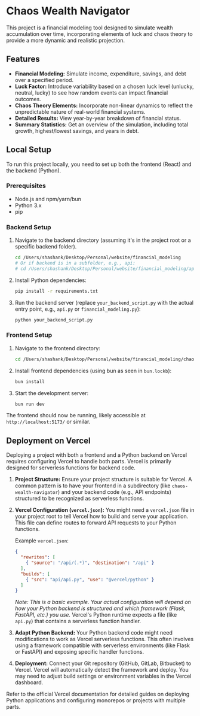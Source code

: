 # Chaos Wealth Navigator

This project is a financial modeling tool designed to simulate wealth accumulation over time, incorporating elements of luck and chaos theory to provide a more dynamic and realistic projection.

## Features

- **Financial Modeling:** Simulate income, expenditure, savings, and debt over a specified period.
- **Luck Factor:** Introduce variability based on a chosen luck level (unlucky, neutral, lucky) to see how random events can impact financial outcomes.
- **Chaos Theory Elements:** Incorporate non-linear dynamics to reflect the unpredictable nature of real-world financial systems.
- **Detailed Results:** View year-by-year breakdown of financial status.
- **Summary Statistics:** Get an overview of the simulation, including total growth, highest/lowest savings, and years in debt.

## Local Setup

To run this project locally, you need to set up both the frontend (React) and the backend (Python).

### Prerequisites

- Node.js and npm/yarn/bun
- Python 3.x
- pip

### Backend Setup

1. Navigate to the backend directory (assuming it's in the project root or a specific backend folder).
   ```bash
   cd /Users/shashank/Desktop/Personal/website/financial_modeling
   # Or if backend is in a subfolder, e.g., api:
   # cd /Users/shashank/Desktop/Personal/website/financial_modeling/api
   ```
2. Install Python dependencies:
   ```bash
   pip install -r requirements.txt
   ```
3. Run the backend server (replace `your_backend_script.py` with the actual entry point, e.g., `api.py` or `financial_modeling.py`):
   ```bash
   python your_backend_script.py
   ```

### Frontend Setup

1. Navigate to the frontend directory:
   ```bash
   cd /Users/shashank/Desktop/Personal/website/financial_modeling/chaos-wealth-navigator
   ```
2. Install frontend dependencies (using bun as seen in `bun.lockb`):
   ```bash
   bun install
   ```
3. Start the development server:
   ```bash
   bun run dev
   ```

The frontend should now be running, likely accessible at `http://localhost:5173/` or similar.

## Deployment on Vercel

Deploying a project with both a frontend and a Python backend on Vercel requires configuring Vercel to handle both parts. Vercel is primarily designed for serverless functions for backend code.

1. **Project Structure:** Ensure your project structure is suitable for Vercel. A common pattern is to have your frontend in a subdirectory (like `chaos-wealth-navigator`) and your backend code (e.g., API endpoints) structured to be recognized as serverless functions.

2. **Vercel Configuration (`vercel.json`):** You might need a `vercel.json` file in your project root to tell Vercel how to build and serve your application. This file can define routes to forward API requests to your Python functions.

   Example `vercel.json`:
   ```json
   {
     "rewrites": [
       { "source": "/api/(.*)", "destination": "/api" }
     ],
     "builds": [
       { "src": "api/api.py", "use": "@vercel/python" }
     ]
   }
   ```
   *Note: This is a basic example. Your actual configuration will depend on how your Python backend is structured and which framework (Flask, FastAPI, etc.) you use.* Vercel's Python runtime expects a file (like `api.py`) that contains a serverless function handler.

3. **Adapt Python Backend:** Your Python backend code might need modifications to work as Vercel serverless functions. This often involves using a framework compatible with serverless environments (like Flask or FastAPI) and exposing specific handler functions.

4. **Deployment:** Connect your Git repository (GitHub, GitLab, Bitbucket) to Vercel. Vercel will automatically detect the framework and deploy. You may need to adjust build settings or environment variables in the Vercel dashboard.

Refer to the official Vercel documentation for detailed guides on deploying Python applications and configuring monorepos or projects with multiple parts.
